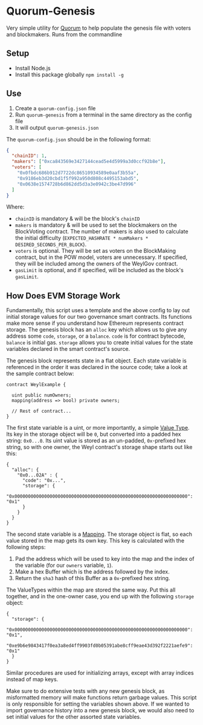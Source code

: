 Quorum-Genesis
==============

Very simple utility for [Quorum](https://github.com/jpmorganchase/quorum) to help
populate the genesis file with voters and blockmakers. Runs from the commandline

Setup
-----
 * Install Node.js
 * Install this package globally `npm install -g`


Use
---

 1. Create a `quorum-config.json` file
 2. Run `quorum-genesis` from a terminal in the same directory as the config file
 3. It will output `quorum-genesis.json`


The `quorum-config.json` should be in the following format:

```json
{
  "chainID": 1,
  "makers": ["0xca843569e3427144cead5e4d5999a3d0ccf92b8e"],
  "voters": [
    "0x0fbdc686b912d7722dc86510934589e0aaf3b55a",
    "0x9186eb3d20cbd1f5f992a950d808c4495153abd5",
    "0x0638e1574728b6d862dd5d3a3e0942c3be47d996"
  ]
}
```

Where:
* `chainID` is mandatory & will be the block's `chainID`
* `makers` is mandatory & will be used to set the blockmakers on the BlockVoting contract.  The number of makers is also used to calculate the initial difficulty (`EXPECTED_HASHRATE * numMakers * DESIRED_SECONDS_PER_BLOCK`).
* `voters` is optional. They will be set as voters on the BlockMaking contract, but in the POW model, voters are unnecessary.  If specified, they will be included among the owners of the WeylGov contract.
* `gasLimit` is optional, and if specified, will be included as the block's `gasLimit`.

How Does EVM Storage Work
---

Fundamentally, this script uses a template and the above config to lay out initial storage values for our two governance smart contracts.  Its functions make more sense if you understand how Ethereum represents contract storage.  The genesis block has an `alloc` key which allows us to give any address some `code`, `storage`, or a `balance`.  `code` is for contract bytecode, `balance` is initial gas.  `storage` allows you to create initial values for the state variables declared in the smart contract's source.

The genesis block represents state in a flat object.  Each state variable is referenced in the order it was declared in the source code; take a look at the sample contract below:

```sol
contract WeylExample {

  uint public numOwners;
  mapping(address => bool) private owners;

  // Rest of contract...
}
```

The first state variable is a uint, or more importantly, a simple [Value Type](https://solidity.readthedocs.io/en/v0.4.24/types.html#value-types).  Its key in the storage object will be `0`, but converted into a padded hex string: `0x0...0`.  Its uint value is stored as an un-padded, `0x`-prefixed hex string, so with one owner, the Weyl contract's storage shape starts out like this: 

```
{
  "alloc": {
    "0x0...02A" : {
      "code": "0x...",
      "storage": {
        "0x0000000000000000000000000000000000000000000000000000000000000000": "0x1"
      }
    }
  }
}
```

The second state variable is a [Mapping](https://solidity.readthedocs.io/en/v0.4.24/types.html#mappings).  The storage object is flat, so each value stored in the map gets its own key.  This key is calculated with the following steps:

1. Pad the address which will be used to key into the map and the index of the variable (for our `owners` variable, `1`).
2. Make a hex Buffer which is the address followed by the index.
3. Return the `sha3` hash of this Buffer as a `0x`-prefixed hex string.

The ValueTypes within the map are stored the same way.  Put this all together, and in the one-owner case, you end up with the following `storage` object:

```
{
  "storage": {
    "0x0000000000000000000000000000000000000000000000000000000000000000": "0x1",
    "0xe9b6e9843417f0ea3a8ed4ff9903fd0b05391abe8cff9eae43d392f2221aefe9": "0x1"
  }
}
```

Similar procedures are used for initializing arrays, except with array indices instead of map keys.  

Make sure to do extensive tests with any new genesis block, as misformatted memory will make functions return garbage values.  This script is only responsible for setting the variables shown above.  If we wanted to import governance history into a new genesis block, we would also need to set initial values for the other assorted state variables.